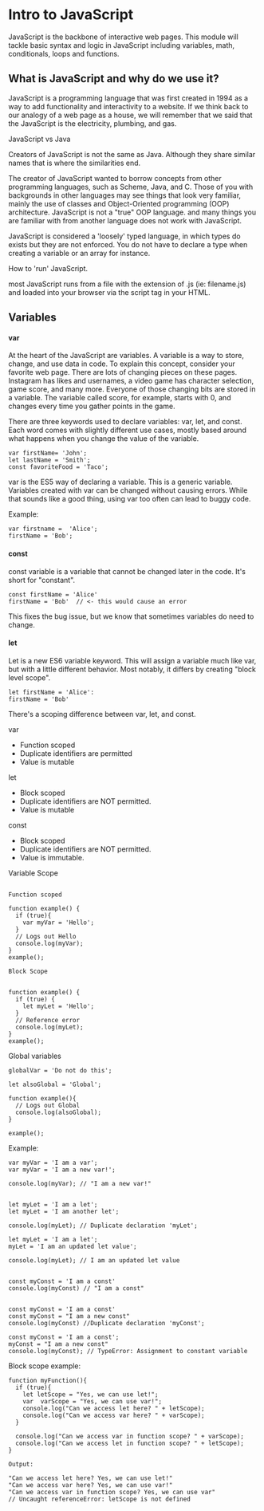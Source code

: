 # Intro to JavaScript

JavaScript is the backbone of interactive web pages. This module will tackle basic syntax and logic in JavaScript including variables, math, conditionals, loops and functions.


## What is JavaScript and why do we use it?

JavaScript is a programming language that was first created in 1994 as a way to add functionality and interactivity to a website. If we think back to our analogy of a web page as a house, we will remember that we said that the JavaScript is the electricity, plumbing, and gas.

JavaScript vs Java

Creators of JavaScript is not the same as Java. Although they share similar names that is where the similarities end.

The creator of JavaScript wanted to borrow concepts from other programming languages, such as Scheme, Java, and C. Those of you with backgrounds in other languages may see things that look very familiar, mainly the use of classes and Object-Oriented programming (OOP) architecture. JavaScript is not a "true" OOP language. and many things you are familiar with from another language does not work with JavaScript.

JavaScript is considered a 'loosely' typed language, in which types do exists but they are not enforced. You do not have to declare a type when creating a variable or an array for instance.

How to 'run' JavaScript.

most JavaScript runs from a file with the extension of .js (ie: filename.js) and loaded into your browser via the script tag in your HTML.

## Variables


#### var

At the heart of the JavaScript  are variables. A variable is a way to store, change, and use data in code. To explain this concept, consider your favorite web page. There are lots of changing pieces on these pages. Instagram has likes and usernames, a video game has character selection, game score, and many more. Everyone of those changing bits are stored in a variable. The variable called score, for example, starts with 0, and changes every time you gather points in the game.

There are three keywords used to declare variables: var, let, and const. Each word comes with slightly different use cases, mostly based around what happens when you change the value of the variable.

```
var firstName= 'John';
let lastName = 'Smith';
const favoriteFood = 'Taco';

```

var is the ES5 way of declaring a variable. This is a generic variable. Variables created with var can be changed without causing errors. While that sounds like a good thing, using var too often can lead to buggy code.

Example:

```
var firstname =  'Alice';
firstName = 'Bob';
```

#### const

const variable is a variable that cannot be changed later in the code. It's short for "constant".

```
const firstName = 'Alice'
firstName = 'Bob'  // <- this would cause an error

```

This fixes the bug issue, but we know that sometimes variables do need to change.

#### let

Let is a new ES6 variable keyword. This will assign a variable much like var, but with a little different behavior. Most notably, it differs by creating "block level scope".

```
let firstName = 'Alice':
firstName = 'Bob'
```

There's a scoping difference between var, let, and const.

var

- Function scoped
- Duplicate identifiers are permitted
- Value is mutable

let

- Block scoped
- Duplicate identifiers are NOT permitted.
- Value is mutable

const

- Block scoped
- Duplicate identifiers are NOT permitted.
- Value is immutable.

Variable Scope

```

Function scoped

function example() {
  if (true){
    var myVar = 'Hello';
  }
  // Logs out Hello
  console.log(myVar);
}
example();

Block Scope


function example() {
  if (true) {
    let myLet = 'Hello';
  }
  // Reference error
  console.log(myLet);
}
example();

```

Global variables

```
globalVar = 'Do not do this';

let alsoGlobal = 'Global';

function example(){
  // Logs out Global
  console.log(alsoGlobal);
}

example();
```

Example:

```
var myVar = 'I am a var';
var myVar = 'I am a new var!';

console.log(myVar); // "I am a new var!"


let myLet = 'I am a let';
let myLet = 'I am another let';

console.log(myLet); // Duplicate declaration 'myLet';

let myLet = 'I am a let';
myLet = 'I am an updated let value';

console.log(myLet); // I am an updated let value


const myConst = 'I am a const'
console.log(myConst) // "I am a const"


const myConst = 'I am a const'
const myConst = "I am a new const"
console.log(myConst) //Duplicate declaration 'myConst';

const myConst = 'I am a const';
myConst = "I am a new const"
console.log(myConst); // TypeError: Assignment to constant variable

```


Block  scope example:

```
function myFunction(){
  if (true){
    let letScope = "Yes, we can use let!";
    var  varScope = "Yes, we can use var!";
    console.log("Can we access let here? " + letScope);
    console.log("Can we access var here? " + varScope);
  }

  console.log("Can we access var in function scope? " + varScope);
  console.log("Can we access let in function scope? " + letScope);
}

Output:

"Can we access let here? Yes, we can use let!"
"Can we access var here? Yes, we can use var!"
"Can we access var in function scope? Yes, we can use var"
// Uncaught referenceError: letScope is not defined

```
